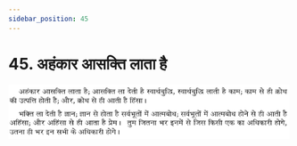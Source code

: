 ```yaml
---
sidebar_position: 45
---
```



# 45.   अहंकार आसक्ति लाता है

![अहंकार आसक्ति लाता है](../../../static/img/hindi/verse45.png)
